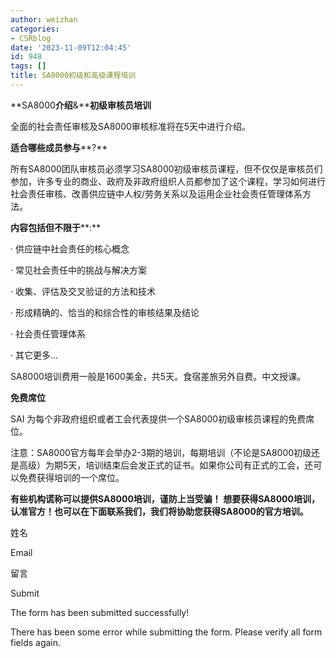 ```yaml
---
author: weizhan
categories:
- CSRblog
date: '2023-11-09T12:04:45'
id: 948
tags: []
title: SA8000初级和高级课程培训
---
```


**SA8000****介绍****&****初级审核员培训**

全面的社会责任审核及SA8000审核标准将在5天中进行介绍。

**适合哪些成员参与****?**

所有SA8000团队审核员必须学习SA8000初级审核员课程，但不仅仅是审核员们参加，许多专业的商业、政府及非政府组织人员都参加了这个课程，学习如何进行社会责任审核、改善供应链中人权/劳务关系以及运用企业社会责任管理体系方法。

**内容包括但不限于****:**

·      供应链中社会责任的核心概念

·      常见社会责任中的挑战与解决方案

·      收集、评估及交叉验证的方法和技术

·      形成精确的、恰当的和综合性的审核结果及结论

·      社会责任管理体系

·      其它更多…

SA8000培训费用一般是1600美金，共5天。食宿差旅另外自费。中文授课。

**免费席位**

SAI 为每个非政府组织或者工会代表提供一个SA8000初级审核员课程的免费席位。

注意：SA8000官方每年会举办2-3期的培训，每期培训（不论是SA8000初级还是高级）为期5天，培训结束后会发正式的证书。如果你公司有正式的工会，还可以免费获得培训的一个席位。  
  
**有些机构谎称可以提供SA8000培训，谨防上当受骗！
想要获得SA8000培训，认准官方！也可以在下面联系我们，我们将协助您获得SA8000的官方培训。**

姓名

Email

留言

Submit

The form has been submitted successfully!

There has been some error while submitting the form. Please verify all form
fields again.

